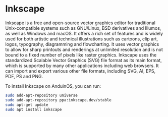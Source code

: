 # Inkscape

Inkscape is a free and open-source vector graphics editor for traditional Unix-compatible systems such as GNU/Linux, BSD derivatives and Illumos, as well as Windows and macOS. It offers a rich set of features and is widely used for both artistic and technical illustrations such as cartoons, clip art, logos, typography, diagramming and flowcharting. It uses vector graphics to allow for sharp printouts and renderings at unlimited resolution and is not bound to a fixed number of pixels like raster graphics. Inkscape uses the standardized Scalable Vector Graphics (SVG) file format as its main format, which is supported by many other applications including web browsers. It can import and export various other file formats, including SVG, AI, EPS, PDF, PS and PNG.

To install Inkscape on AnduinOS, you can run:

```bash
sudo add-apt-repository universe
sudo add-apt-repository ppa:inkscape.dev/stable
sudo apt-get update
sudo apt install inkscape
```
